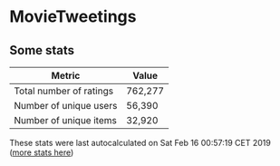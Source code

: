 # MovieTweetings
## Some stats

Metric | Value
--- | ---
Total number of ratings                 | 762,277
Number of unique users                  | 56,390
Number of unique items                  | 32,920
These stats were last autocalculated on Sat Feb 16 00:57:19 CET 2019  ([more stats here](./stats.md))

